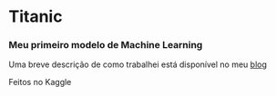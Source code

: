 # Titanic

### Meu primeiro modelo de Machine Learning

Uma breve descrição de como trabalhei está disponível no meu [blog](https://climeteo-analysis.blogspot.com/2024/01/titanic-machine-lerning.html)

Feitos no Kaggle
